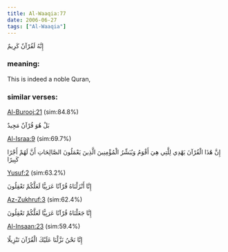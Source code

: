 ```yaml
---
title: Al-Waaqia:77
date: 2006-06-27
tags: ["Al-Waaqia"]
---
```

إِنَّهُ لَقُرْآنٌ كَرِيمٌ
### meaning: 
This is indeed a noble Quran,
### similar verses: 

[Al-Burooj:21](/85/21) (sim:84.8%)

بَلْ هُوَ قُرْآنٌ مَجِيدٌ

[Al-Israa:9](/17/9) (sim:69.7%)

إِنَّ هَٰذَا الْقُرْآنَ يَهْدِي لِلَّتِي هِيَ أَقْوَمُ وَيُبَشِّرُ الْمُؤْمِنِينَ الَّذِينَ يَعْمَلُونَ الصَّالِحَاتِ أَنَّ لَهُمْ أَجْرًا كَبِيرًا

[Yusuf:2](/12/2) (sim:63.2%)

إِنَّا أَنْزَلْنَاهُ قُرْآنًا عَرَبِيًّا لَعَلَّكُمْ تَعْقِلُونَ

[Az-Zukhruf:3](/43/3) (sim:62.4%)

إِنَّا جَعَلْنَاهُ قُرْآنًا عَرَبِيًّا لَعَلَّكُمْ تَعْقِلُونَ

[Al-Insaan:23](/76/23) (sim:59.4%)

إِنَّا نَحْنُ نَزَّلْنَا عَلَيْكَ الْقُرْآنَ تَنْزِيلًا
